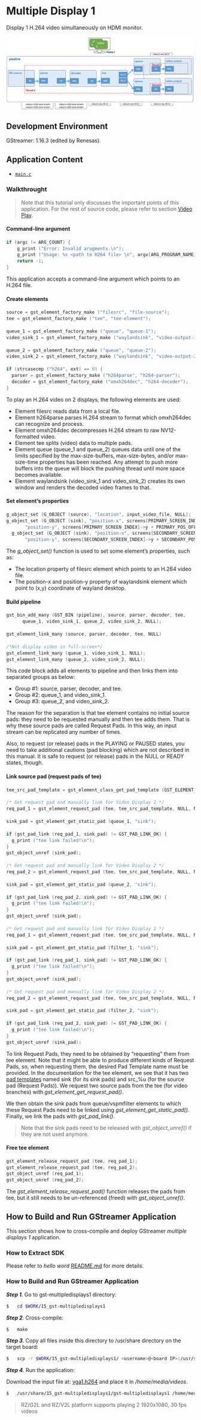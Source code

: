# Multiple Display 1

Display 1 H.264 video simultaneously on HDMI monitor.

![Figure multiple display 1 pipeline](figure.png)

## Development Environment

GStreamer: 1.16.3 (edited by Renesas).

## Application Content

+ [`main.c`](main.c)

### Walkthrought
>Note that this tutorial only discusses the important points of this application. For the rest of source code, please refer to section [Video Play](/02_gst-videoplay/README.md).

#### Command-line argument
```c
if (argc != ARG_COUNT) {
    g_print ("Error: Invalid arugments.\n");
    g_print ("Usage: %s <path to H264 file> \n", argv[ARG_PROGRAM_NAME]);
    return -1;
}
```
This application accepts a command-line argument which points to an H.264 file.

#### Create elements
```c
source = gst_element_factory_make ("filesrc", "file-source");
tee = gst_element_factory_make ("tee", "tee-element");

queue_1 = gst_element_factory_make ("queue", "queue-1");
video_sink_1 = gst_element_factory_make ("waylandsink", "video-output-1");

queue_2 = gst_element_factory_make ("queue", "queue-2");
video_sink_2 = gst_element_factory_make ("waylandsink", "video-output-2");

if (strcasecmp ("h264", ext) == 0) {
  parser = gst_element_factory_make ("h264parse", "h264-parser");
  decoder = gst_element_factory_make ("omxh264dec", "h264-decoder");
}
```
To play an H.264 video on 2 displays, the following elements are used:
-	 Element filesrc reads data from a local file.
-	 Element h264parse parses H.264 stream to format which omxh264dec can recognize and process.
-	 Element omxh264dec decompresses H.264 stream to raw NV12-formatted video.
-	 Element tee splits (video) data to multiple pads.
-	 Element queue (queue_1 and queue_2) queues data until one of the limits specified by the max-size-buffers, max-size-bytes, and/or max-size-time properties has been reached. Any attempt to push more buffers into the queue will block the pushing thread until more space becomes available.
-	 Element waylandsink (video_sink_1 and video_sink_2) creates its own window and renders the decoded video frames to that.

#### Set element’s properties
```c
g_object_set (G_OBJECT (source), "location", input_video_file, NULL);
g_object_set (G_OBJECT (sink), "position-x", screens[PRIMARY_SCREEN_INDEX]->x + PRIMARY_POS_OFFSET,
       "position-y", screens[PRIMARY_SCREEN_INDEX]->y + PRIMARY_POS_OFFSET, NULL);
  g_object_set (G_OBJECT (sink), "position-x", screens[SECONDARY_SCREEN_INDEX]->x + SECONDARY_ POS_OFFSET,
       "position-y", screens[SECONDARY_SCREEN_INDEX]->y + SECONDARY_POS_OFFSET, NULL);
```

The _g_object_set()_ function is used to set some element’s properties, such as:
-	 The location property of filesrc element which points to an H.264 video file.
-	 The position-x and position-y property of  waylandsink element which point to (x,y) coordinate of wayland desktop.

#### Build pipeline
```c
gst_bin_add_many (GST_BIN (pipeline), source, parser, decoder, tee,
      queue_1, video_sink_1, queue_2, video_sink_2, NULL);

gst_element_link_many (source, parser, decoder, tee, NULL)

/*Not display video in full-screen*/
gst_element_link_many (queue_1, video_sink_1, NULL);
gst_element_link_many (queue_2, video_sink_2, NULL);
```
This code block adds all elements to pipeline and then links them into separated groups as below:
-	 Group #1: source, parser, decoder, and tee.
-	 Group #2: queue_1, and video_sink_1.
-	 Group #3: queue_2, and video_sink_2.

The reason for the separation is that tee element contains no initial source pads: they need to be requested manually and then tee adds them. That is why these source pads are called Request Pads. In this way, an input stream can be replicated any number of times.

Also, to request (or release) pads in the PLAYING or PAUSED states, you need to take additional cautions (pad blocking) which are not described in this manual. It is safe to request (or release) pads in the NULL or READY states, though.

#### Link source pad (request pads of tee)
```c
tee_src_pad_template = gst_element_class_get_pad_template (GST_ELEMENT_GET_CLASS (tee), "src_%u");

/* Get request pad and manually link for Video Display 1 */
req_pad_1 = gst_element_request_pad (tee, tee_src_pad_template, NULL, NULL);

sink_pad = gst_element_get_static_pad (queue_1, "sink");

if (gst_pad_link (req_pad_1, sink_pad) != GST_PAD_LINK_OK) {
  g_print ("tee link failed!\n");
}
gst_object_unref (sink_pad);

/* Get request pad and manually link for Video Display 2 */
req_pad_2 = gst_element_request_pad (tee, tee_src_pad_template, NULL, NULL);

sink_pad = gst_element_get_static_pad (queue_2, "sink");

if (gst_pad_link (req_pad_2, sink_pad) != GST_PAD_LINK_OK) {
  g_print ("tee link failed!\n");
}
gst_object_unref (sink_pad);

/* Get request pad and manually link for Video Display 1 */
req_pad_1 = gst_element_request_pad (tee, tee_src_pad_template, NULL, NULL);

sink_pad = gst_element_get_static_pad (filter_1, "sink");

if (gst_pad_link (req_pad_1, sink_pad) != GST_PAD_LINK_OK) {
  g_print ("tee link failed!\n");
}
gst_object_unref (sink_pad);

/* Get request pad and manually link for Video Display 2 */
req_pad_2 = gst_element_request_pad (tee, tee_src_pad_template, NULL, NULL);

sink_pad = gst_element_get_static_pad (filter_2, "sink");

if (gst_pad_link (req_pad_2, sink_pad) != GST_PAD_LINK_OK) {
  g_print ("tee link failed!\n");
}
gst_object_unref (sink_pad);
```

To link Request Pads, they need to be obtained by “requesting” them from tee element. Note that it might be able to produce different kinds of Request Pads, so, when requesting them, the desired Pad Template name must be provided. In the documentation for the tee element, we see that it has two [pad templates](https://gstreamer.freedesktop.org/documentation/tutorials/basic/media-formats-and-pad-capabilities.html?gi-language=c) named sink (for its sink pads) and src_%u (for the source pad (Request Pads)). We request two source pads from the tee (for video branches) with _gst_element_get_request_pad()_.

We then obtain the sink pads from queue/vspmfilter elements to which these Request Pads need to be linked using _gst_element_get_static_pad()_. Finally, we link the pads with _gst_pad_link()_.

>Note that the sink pads need to be released with _gst_object_unref()_ if they are not used anymore.

#### Free tee element
```c
gst_element_release_request_pad (tee, req_pad_1);
gst_element_release_request_pad (tee, req_pad_2);
gst_object_unref (req_pad_1);
gst_object_unref (req_pad_2);
```
The _gst_element_release_request_pad()_ function releases the pads from tee, but it still needs to be un-referenced (freed) with _gst_object_unref()_.

## How to Build and Run GStreamer Application

This section shows how to cross-compile and deploy GStreamer _multiple displays 1_ application.

### How to Extract SDK
Please refer to _hello word_ [README.md](/00_gst-helloworld/README.md) for more details.

### How to Build and Run GStreamer Application

***Step 1***.	Go to gst-multipledisplays1 directory:
```sh
$   cd $WORK/15_gst-multipledisplays1
```

***Step 2***.	Cross-compile:
```sh
$   make
```
***Step 3***.	Copy all files inside this directory to /usr/share directory on the target board:
```sh
$   scp -r $WORK/15_gst-multipledisplays1/ <username>@<board IP>:/usr/share/
```
***Step 4***.	Run the application:

Download the input file at: [vga1.h264](https://www.renesas.com/jp/ja/img/products/media/auto-j/microcontrollers-microprocessors/rz/rzg/doorphone-videos/vga1.h264) and place it in _/home/media/videos_.

```sh
$   /usr/share/15_gst-multipledisplays1/gst-multipledisplays1 /home/media/videos/vga1.h264
```
>RZ/G2L and RZ/V2L platform supports playing 2 1920x1080, 30 fps videos
